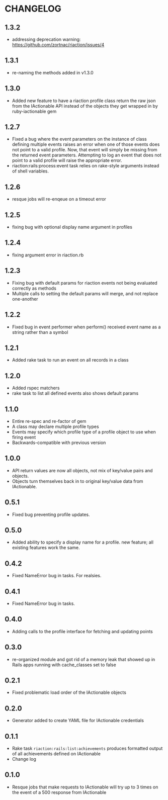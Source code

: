 # CHANGELOG #

## 1.3.2 ##

* addressing deprecation warning: https://github.com/zortnac/riaction/issues/4

## 1.3.1 ##

* re-naming the methods added in v1.3.0

## 1.3.0 ##

* Added new feature to have a riaction profile class return the raw json from the IActionable API instead of the objects they get wrapped in by ruby-iactionable gem

## 1.2.7 ##

* Fixed a bug where the event parameters on the instance of class defining multiple events raises an error when one of those events does not point to a valid profile. Now, that event will simply be missing from the returned event parameters.  Attempting to log an event that does not point to a valid profile will raise the appropriate error.
* riaction:rails:process:event task relies on rake-style arguments instead of shell variables.

## 1.2.6 ##

* resque jobs will re-enqeue on a timeout error

## 1.2.5 ##

* fixing bug with optional display name argument in profiles

## 1.2.4 ##

* fixing argument error in riaction.rb

## 1.2.3 ##

* Fixing bug with default params for riaction events not being evaluated correctly as methods
* Multiple calls to setting the default params will merge, and not replace one-another

## 1.2.2 ##

* Fixed bug in event performer when perform() received event name as a string rather than a symbol

## 1.2.1 ##

* Added rake task to run an event on all records in a class

## 1.2.0 ##

* Added rspec matchers
* rake task to list all defined events also shows default params

## 1.1.0 ##

* Entire re-spec and re-factor of gem
* A class may declare multiple profile types
* Events may specify which profile type of a profile object to use when firing event
* Backwards-compatible with previous version 

## 1.0.0 ##

* API return values are now all objects, not mix of key/value pairs and objects.
* Objects turn themselves back in to original key/value data from IActionable.

## 0.5.1 ##

* Fixed bug preventing profile updates.

## 0.5.0 ##

* Added ability to specify a display name for a profile.  new feature; all existing features work the same.


## 0.4.2 ##

* Fixed NameError bug in tasks. For realsies.

## 0.4.1 ##

* Fixed NameError bug in tasks.

## 0.4.0 ##

* Adding calls to the profile interface for fetching and updating points

## 0.3.0 ##

* re-organized module and got rid of a memory leak that showed up in Rails apps running with cache\_classes set to false

## 0.2.1 ##

* Fixed problematic load order of the IActionable objects

## 0.2.0 ##

* Generator added to create YAML file for IActionable credentials

## 0.1.1 ##

* Rake task `riaction:rails:list:achievements` produces formatted output of all achievements defined on IActionable
* Change log

## 0.1.0 ##

* Resque jobs that make requests to IActionable will try up to 3 times on the event of a 500 response from IActionable